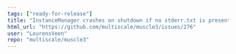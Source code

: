 ```yaml
---
tags: ["ready-for-release"]
title: "InstanceManager crashes on shutdown if no stderr.txt is present"
html_url: "https://github.com/multiscale/muscle3/issues/276"
user: "LourensVeen"
repo: "multiscale/muscle3"
---
```



